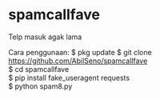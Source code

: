 # spamcallfave
Telp masuk agak lama

Cara penggunaan:
$ pkg update
$ git clone https://github.com/AbilSeno/spamcallfave \
$ cd spamcallfave\
$ pip install fake_useragent requests\
$ python spam8.py
